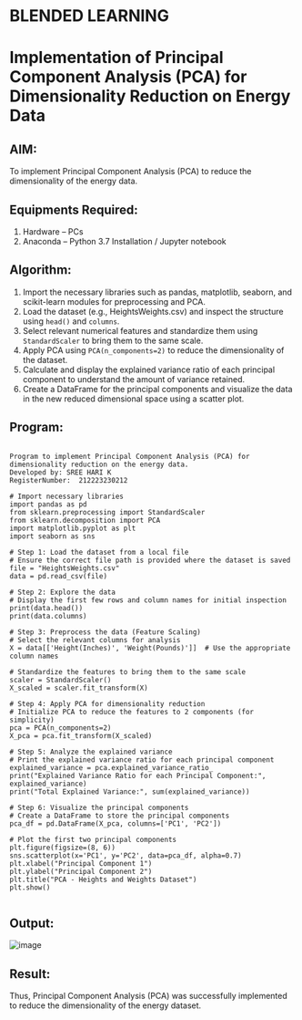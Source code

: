 # BLENDED LEARNING
# Implementation of Principal Component Analysis (PCA) for Dimensionality Reduction on Energy Data

## AIM:
To implement Principal Component Analysis (PCA) to reduce the dimensionality of the energy data.

## Equipments Required:
1. Hardware – PCs
2. Anaconda – Python 3.7 Installation / Jupyter notebook

## Algorithm:

1. Import the necessary libraries such as pandas, matplotlib, seaborn, and scikit-learn modules for preprocessing and PCA.
2. Load the dataset (e.g., HeightsWeights.csv) and inspect the structure using `head()` and `columns`.
3. Select relevant numerical features and standardize them using `StandardScaler` to bring them to the same scale.
4. Apply PCA using `PCA(n_components=2)` to reduce the dimensionality of the dataset.
5. Calculate and display the explained variance ratio of each principal component to understand the amount of variance retained.
6. Create a DataFrame for the principal components and visualize the data in the new reduced dimensional space using a scatter plot.

## Program:
```

Program to implement Principal Component Analysis (PCA) for dimensionality reduction on the energy data.
Developed by: SREE HARI K
RegisterNumber:  212223230212

# Import necessary libraries
import pandas as pd
from sklearn.preprocessing import StandardScaler
from sklearn.decomposition import PCA
import matplotlib.pyplot as plt
import seaborn as sns

# Step 1: Load the dataset from a local file
# Ensure the correct file path is provided where the dataset is saved
file = "HeightsWeights.csv"
data = pd.read_csv(file)

# Step 2: Explore the data
# Display the first few rows and column names for initial inspection
print(data.head())
print(data.columns)

# Step 3: Preprocess the data (Feature Scaling)
# Select the relevant columns for analysis
X = data[['Height(Inches)', 'Weight(Pounds)']]  # Use the appropriate column names

# Standardize the features to bring them to the same scale
scaler = StandardScaler()
X_scaled = scaler.fit_transform(X)

# Step 4: Apply PCA for dimensionality reduction
# Initialize PCA to reduce the features to 2 components (for simplicity)
pca = PCA(n_components=2)
X_pca = pca.fit_transform(X_scaled)

# Step 5: Analyze the explained variance
# Print the explained variance ratio for each principal component
explained_variance = pca.explained_variance_ratio_
print("Explained Variance Ratio for each Principal Component:", explained_variance)
print("Total Explained Variance:", sum(explained_variance))

# Step 6: Visualize the principal components
# Create a DataFrame to store the principal components
pca_df = pd.DataFrame(X_pca, columns=['PC1', 'PC2'])

# Plot the first two principal components
plt.figure(figsize=(8, 6))
sns.scatterplot(x='PC1', y='PC2', data=pca_df, alpha=0.7)
plt.xlabel("Principal Component 1")
plt.ylabel("Principal Component 2")
plt.title("PCA - Heights and Weights Dataset")
plt.show()


```

## Output:
![image](https://github.com/user-attachments/assets/d43c5aaa-762c-406d-ac55-f6e7c3e10a17)



## Result:
Thus, Principal Component Analysis (PCA) was successfully implemented to reduce the dimensionality of the energy dataset.
